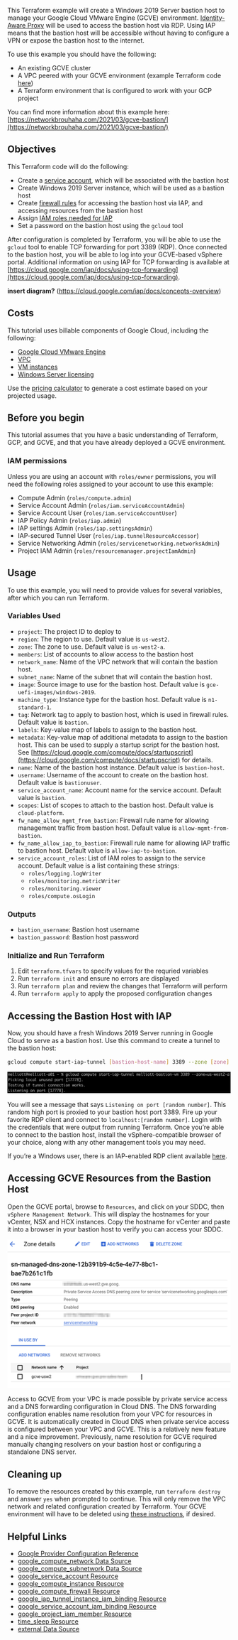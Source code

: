 This Terraform example will create a Windows 2019 Server bastion host to manage your Google Cloud VMware Engine (GCVE) environment. [Identity-Aware Proxy](https://cloud.google.com/iap) will be used to access the bastion host via RDP. Using IAP means that the bastion host will be accessible without having to configure a VPN or expose the bastion host to the internet. 

To use this example you should have the following:

* An existing GCVE cluster
* A VPC peered with your GCVE environment (example Terraform code [here](https://github.com/shamsway/gcp-terraform-examples/tree/main/gcve-vpc-peering))
* A Terraform environment that is configured to work with your GCP project

You can find more information about this example here: [https://networkbrouhaha.com/2021/03/gcve-bastion/](https://networkbrouhaha.com/2021/03/gcve-bastion/)

## Objectives

This Terraform code will do the following:

* Create a [service account](https://cloud.google.com/compute/docs/access/create-enable-service-accounts-for-instances), which will be associated with the bastion host
* Create Windows 2019 Server instance, which will be used as a bastion host
* Create [firewall rules](https://cloud.google.com/iap/docs/using-tcp-forwarding#create-firewall-rule) for accessing the bastion host via IAP, and accessing resources from the bastion host
* Assign [IAM roles needed for IAP](https://cloud.google.com/iap/docs/using-tcp-forwarding#grant-permission)
* Set a password on the bastion host using the `gcloud` tool

After configuration is completed by Terraform, you will be able to use the `gcloud` tool to enable TCP forwarding for port 3389 (RDP). Once connected to the bastion host, you will be able to log into your GCVE-based vSphere portal. Additional information on using IAP for TCP forwarding is available at [https://cloud.google.com/iap/docs/using-tcp-forwarding](https://cloud.google.com/iap/docs/using-tcp-forwarding).

**insert diagram?** (https://cloud.google.com/iap/docs/concepts-overview)

## Costs 

This tutorial uses billable components of Google Cloud, including the following:

* [Google Cloud VMware Engine](https://cloud.google.com/vmware-engine)
* [VPC](https://cloud.google.com/vpc/pricing)
* [VM instances](https://cloud.google.com/compute/vm-instance-pricing)
* [Windows Server licensing](https://cloud.google.com/compute/disks-image-pricing#windows_server_pricing)

Use the [pricing calculator](https://cloud.google.com/products/calculator) to generate a cost estimate based on your projected usage.

## Before you begin

This tutorial assumes that you have a basic understanding of Terraform, GCP, and GCVE, and that you have already deployed a GCVE environment.

### IAM permissions

Unless you are using an account with `roles/owner` permissions, you will need the following roles assigned to your account to use this example:

* Compute Admin (`roles/compute.admin`)
* Service Account Admin (`roles/iam.serviceAccountAdmin`)
* Service Account User (`roles/iam.serviceAccountUser`)
* IAP Policy Admin (`roles/iap.admin`)
* IAP settings Admin (`roles/iap.settingsAdmin`)
* IAP-secured Tunnel User (`roles/iap.tunnelResourceAccessor`)
* Service Networking Admin (`roles/servicenetworking.networksAdmin`)
* Project IAM Admin (`roles/resourcemanager.projectIamAdmin`)

## Usage

To use this example, you will need to provide values for several variables, after which you can run Terraform.

### Variables Used

* `project`: The project ID to deploy to
* `region`: The region to use. Default value is `us-west2`.
* `zone`: The zone to use. Default value is `us-west2-a`.
* `members`: List of accounts to allow access to the bastion host
* `network_name`: Name of the VPC network that will contain the bastion host.
* `subnet_name`: Name of the subnet that will contain the bastion host.
* `image`: Source image to use for the bastion host. Default value is `gce-uefi-images/windows-2019`.
* `machine_type`: Instance type for the bastion host. Default value is `n1-standard-1`.
* `tag`: Network tag to apply to bastion host, which is used in firewall rules. Default value is `bastion`.
* `labels`: Key-value map of labels to assign to the bastion host.
* `metadata`: Key-value map of additional metadata to assign to the bastion host. This can be used to supply a startup script for the bastion host. See [https://cloud.google.com/compute/docs/startupscript](https://cloud.google.com/compute/docs/startupscript) for details.
* `name`: Name of the bastion host instance. Default value is `bastion-host`.
* `username`: Username of the account to create on the bastion host. Default value is `bastionuser`.
* `service_account_name`: Account name for the service account. Default value is `bastion`.
* `scopes`: List of scopes to attach to the bastion host. Default value is `cloud-platform`.
* `fw_name_allow_mgmt_from_bastion`: Firewall rule name for allowing management traffic from bastion host. Default value is `allow-mgmt-from-bastion`.
* `fw_name_allow_iap_to_bastion`: Firewall rule name for allowing IAP traffic to bastion host. Default value is `allow-iap-to-bastion`.
* `service_account_roles`: List of IAM roles to assign to the service account. Default value is a list containing these strings:
  * `roles/logging.logWriter`
  * `roles/monitoring.metricWriter`
  * `roles/monitoring.viewer`
  * `roles/compute.osLogin`

### Outputs

* `bastion_username`: Bastion host username
* `bastion_password`: Bastion host password

### Initialize and Run Terraform

1. Edit `terraform.tfvars` to specify values for the requried variables
2. Run `terraform init` and ensure no errors are displayed
3. Run `terraform plan` and review the changes that Terraform will perform
4. Run `terraform apply` to apply the proposed configuration changes

## Accessing the Bastion Host with IAP

Now, you should have a fresh Windows 2019 Server running in Google Cloud to serve as a bastion host. Use this command to create a tunnel to the bastion host:

```bash
gcloud compute start-iap-tunnel [bastion-host-name] 3389 --zone [zone]
```

![](/gcve-bastion-iap/screenshots/20_gcloud_iap_tunnel.png)

You will see a message that says `Listening on port [random number]`. This random high port is proxied to your bastion host port 3389. Fire up your favorite RDP client and connect to `localhost:[random number]`. Login with the credentials that were output from running Terraform. Once you’re able to connect to the bastion host, install the vSphere-compatible browser of your choice, along with any other management tools you may need.

If you’re a Windows user, there is an IAP-enabled RDP client available [here](https://github.com/GoogleCloudPlatform/iap-desktop).

## Accessing GCVE Resources from the Bastion Host

Open the GCVE portal, browse to `Resources`, and click on your SDDC, then `vSphere Management Network`. This will display the hostnames for your vCenter, NSX and HCX instances. Copy the hostname for vCenter and paste it into a browser in your bastion host to verify you can access your SDDC.

![](/gcve-bastion-iap/screenshots/21_cloud_dns_forwarding_edited.png)

Access to GCVE from your VPC is made possible by private service access and a DNS forwarding configuration in Cloud DNS. The DNS forwarding configuration enables name resolution from your VPC for resources in GCVE. It is automatically created in Cloud DNS when private service access is configured between your VPC and GCVE. This is a relatively new feature and a nice improvement. Previously, name resolution for GCVE required manually changing resolvers on your bastion host or configuring a standalone DNS server.


## Cleaning up

To remove the resources created by this example, run `terraform destroy` and answer `yes` when prompted to continue. This will only remove the VPC network and related configuration created by Terraform. Your GCVE environment will have to be deleted using [these instructions](https://cloud.google.com/vmware-engine/docs/private-clouds/howto-delete-private-cloud), if desired.


## Helpful Links

* [Google Provider Configuration Reference](https://registry.terraform.io/providers/hashicorp/google/latest/docs/guides/provider_reference)
* [google_compute_network Data Source](https://registry.terraform.io/providers/hashicorp/google/latest/docs/data-sources/compute_network)
* [google_compute_subnetwork Data Source](https://registry.terraform.io/providers/hashicorp/google/latest/docs/data-sources/compute_subnetwork)
* [google_service_account Resource](https://registry.terraform.io/providers/hashicorp/google/latest/docs/resources/google_service_account)
* [google_compute_instance Resource](https://registry.terraform.io/providers/hashicorp/google/latest/docs/resources/compute_instance)
* [google_compute_firewall Resource](https://registry.terraform.io/providers/hashicorp/google/latest/docs/resources/compute_firewall)
* [google_iap_tunnel_instance_iam_binding Resource](https://registry.terraform.io/providers/hashicorp/google/latest/docs/resources/iap_tunnel_instance_iam)
* [google_service_account_iam_binding Resource](https://registry.terraform.io/providers/hashicorp/google/latest/docs/resources/google_service_account_iam)
* [google_project_iam_member Resource](https://registry.terraform.io/providers/hashicorp/google/latest/docs/resources/google_project_iam)
* [time_sleep Resource](https://registry.terraform.io/providers/hashicorp/time/latest/docs/resources/sleep)
* [external Data Source](https://registry.terraform.io/providers/hashicorp/external/latest/docs/data-sources/data_source)